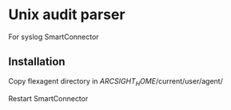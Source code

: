 # Unix audit parser
For syslog SmartConnector

## Installation
Copy flexagent directory in $ARCSIGHT_HOME$/current/user/agent/

Restart SmartConnector
